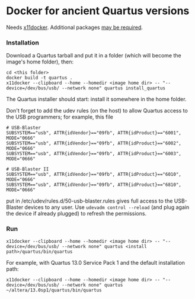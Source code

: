 # Docker for ancient Quartus versions

Needs [x11docker](https://github.com/mviereck/x11docker). Additional packages [may be required](https://github.com/mviereck/x11docker#dependencies).

### Installation

Download a Quartus tarball and put it in a folder (which will become the image's home folder), then:

```
cd <this folder>
docker build -t quartus .
x11docker --clipboard --home --homedir <image home dir> -- "--device=/dev/bus/usb/ --network none" quartus install_quartus
```

The Quartus installer should start: install it somewhere in the home folder.

Don't forget to add the udev rules (on the host) to allow Quartus access to the USB programmers; for example, this file

```
# USB-Blaster
SUBSYSTEM=="usb", ATTR{idVendor}=="09fb", ATTR{idProduct}=="6001", MODE="0666"
SUBSYSTEM=="usb", ATTR{idVendor}=="09fb", ATTR{idProduct}=="6002", MODE="0666"
SUBSYSTEM=="usb", ATTR{idVendor}=="09fb", ATTR{idProduct}=="6003", MODE="0666"

# USB-Blaster II
SUBSYSTEM=="usb", ATTR{idVendor}=="09fb", ATTR{idProduct}=="6010", MODE="0666"
SUBSYSTEM=="usb", ATTR{idVendor}=="09fb", ATTR{idProduct}=="6810", MODE="0666"
```

put in /etc/udev/rules.d/50-usb-blaster.rules gives full access to the USB-Blaster devices to any user.
Use `udevadm control --reload` (and plug again the device if already plugged) to refresh the permissions.

### Run

```
x11docker --clipboard --home --homedir <image home dir> -- "--device=/dev/bus/usb/ --network none" quartus <install path>/quartus/bin/quartus
```

For example, with Quartus 13.0 Service Pack 1 and the default installation path:

```
x11docker --clipboard --home --homedir <image home dir> -- "--device=/dev/bus/usb/ --network none" quartus ~/altera/13.0sp1/quartus/bin/quartus
```

